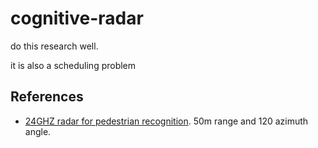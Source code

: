# cognitive-radar

do this research well. 

it is also a scheduling problem

## References
* [24GHZ radar for pedestrian recognition](http://cdn.intechopen.com/pdfs/43651.pdf). 50m range and 120 azimuth angle. 



